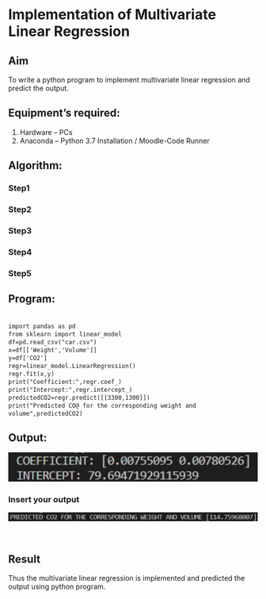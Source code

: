 # Implementation of Multivariate Linear Regression
## Aim
To write a python program to implement multivariate linear regression and predict the output.
## Equipment’s required:
1.	Hardware – PCs
2.	Anaconda – Python 3.7 Installation / Moodle-Code Runner
## Algorithm:
### Step1


### Step2


### Step3


### Step4


### Step5


## Program:
```

import pandas as pd
from sklearn import linear_model
df=pd.read_csv("car.csv")
x=df[['Weight','Volume']]
y=df['CO2']
regr=linear_model.LinearRegression()
regr.fit(x,y)
print("Coefficient:",regr.coef_)
print("Intercept:",regr.intercept_)
predictedCO2=regr.predict([[3300,1300]])
print("Predicted CO@ for the corresponding weight and volume",predictedCO2)

```
## Output:
![OUTPUT](/Screenshot%202023-01-26%20185851.png)

### Insert your output
![OUTPUT](/Screenshot%202023-01-26%20185931.png)

<br>

## Result
Thus the multivariate linear regression is implemented and predicted the output using python program.